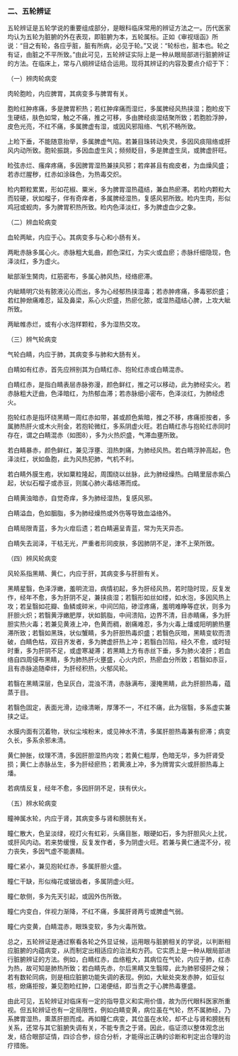 ### 二、五轮辨证

五轮辨证是五轮学说的重要组成部分，是眼科临床常用的辨证方法之一。历代医家均认为五轮为脏腑的外在表现，即脏腑为本，五轮属标。正如《审视瑶函》所说：“目之有轮，各应乎脏，脏有所病，必见于轮。”又说：“轮标也，脏本也。轮之有证，由脏之不平所致。”由此可见，五轮辨证实际上是一种从眼局部进行脏腑辨证的方法。在临床上，常与八纲辨证结合运用。现将其辨证的内容及要点介绍于下：

（一）辨肉轮病变

肉轮胞睑，内应脾胃，其病变多与脾胃有关。

胞睑红肿疼痛，多是脾胃积热；若红肿痒痛而湿烂，多属脾经风热挟湿；胞睑皮下生硬结，肤色如常，触之不痛，推之可移，多由脾经痰湿结聚所致；若胞脸浮肿，皮色光亮，不红不痛，多属脾虚有湿，或因风邪阻络、气机不畅所致。

上睑下垂，不能随意抬举，多属脾虚气陷。若兼目珠转动失灵，多因风痰阻络或肝风内动所致。胞轮振跳，多因血虚生风；频频眨目，多是脾虚生凤，或脾虚肝旺。

睑弦赤烂、瘙痒疼痛，多因脾胃湿热兼挟风邪；若痒甚且有痂皮者，为血燥风盛；若赤烂腥秽，红赤如涂硃色，为热毒交炽。

睑内颗粒累累，形如花椒、粟米，多为脾胃湿热蕴结，兼血热瘀滞。若睑内颗粒大而较硬，状如榴子，伴有奇痒者，多属脾经湿热，复感风邪所致。睑内生肉，形似鸡冠或蚬肉，多为脾胃积热所致。睑内色泽淡红，多为脾虚血少之象。

（二）辨血轮病变

血轮两眦，内应于心。其病变多与心和小肠有关。

两毗赤脉多属心火。赤脉粗大虬曲，颜色深红，为实火或血瘀；赤脉纤细隐现，色泽淡红，多为虚火。

眦部渐生胬肉，红筋密布，多属心肺风热，经络瘀滞。

内眦睛明穴处有脓液沁沁而出，多为心经郁热挟湿毒；若赤肿疼痛，多毒邪炽盛；若红肿焮痛难忍，延及鼻梁，系心火炽盛，热瘀化脓，或湿热蕴结心脾，上攻大眦所致。

两眦帷赤烂，或有小水泡样颗粒，多为湿热交攻。

（三）辨气轮病变

气轮白睛，内应于肺，其病变多与肺和大肠有关。

白睛如有红赤，首先应辨别其为白睛红赤、抱轮红赤或白睛混赤。

白睛红赤，是指白睛表层赤脉弥漫，颜色鲜红，推之可以移动，此为肺经实火。若赤脉粗大迂曲，色泽暗红，为热郁血滞；若赤脉细小密布，色泽淡红，为肺经虑火。

抱轮红赤是指环绕黑睛一周红赤如带，甚或颜色紫暗，推之不移，疼痛拒按者，多属肺热肝火或木火刑金，若抱轮微红，多系阴虚火旺。若白睛红赤与抱轮红赤同时存在，谓之白睛混赤（如图8），多为火热炽盛，气滞血壅所致。

若白睛暴赤，颜色鲜红，兼见浮壅、泪热刺痛，为肺经风热。若白睛浮肿高起，色泽淡红，状如鱼胞，此为风热犯肺，气机不利。

若白睛外膜生疱，状如粟粒隆起，周围绕以丝脉，此为肺经燥热。白睛里层赤紫凸起，状似石榴子或赤豆，则属心肺火毒结滞而成。

白睛黄浊暗赤，自觉奇痒，多为肺经湿热，复感风邪。

白睛溢血，色如胭脂，多为肺经燥热或外伤等导致血溢络外。

白睛局限青蓝，多为火疳后遗；若白睛遍呈青蓝，常为先天异态。

白睛失去润泽，干枯无光，严重者形同皮肤，多因肺阴不足，津不上荣所致。

（四）辨风轮病变

风轮系指黑睛、黄仁，内应于肝，其病变多与肝胆有关。

黑睛星翳，色泽浮嫩，羞明流泪，病情初起，多为肝经风热，若时隐时现，反复发作，经年不愈，多为肝阴不足，兼挟痰湿；若翳形如丝如缕，如水泡，多因风热上攻；若呈翳如花瓣、鱼鳞或碎米，中间凹陷，碜涩疼痛，羞明难睁等症状，则多为肝胆火炽；若翳黄浮嫩肥厚，状如鹅脂，中间溃陷，边界不清，目赤睛痛，多为肝胆实热火毒；若兼见黄液上冲，色黄而稠，剧痛难忍，多为火毒上燔或阳明腑热壅滞所致；若翳如黑珠，状似蟹睛，多为肝胆热毒炽盛；若翳色灰暗，黑睛变软而溃破，白睛色枯，双目齐发者，多为脾虚肝热上冲；若翳白凹陷，经久不愈，或时轻时重，多为肝阴不足，或虚寒凝滞；若黑睛上方有赤丝下垂，多为肺火凌肝；若血络自四周侵布黑睛，多为肺热肝火壅盛，心火内炽，热瘀血分所致；若翳如赤豆，且有赤脉追随牵绊，为肝经积热，火郁风轮。

若翳在黑睛深层，色呈灰白，混浊不清，赤脉满布，漫掩黑睛，此为肝胆热毒，蕴蒸于目。

若翳色固定，表面光滑，边缘清晰，厚薄不一，不红不痛，此为宿翳，多系虚实兼挟之证。

水膜内面有沉着物，状似尘埃粉末，或见神水不清，多属肝胆热毒兼有瘀滞；病变久长，多系余邪未清。

黄仁肿胀，纹理不清，多因肝胆湿热内攻；若黄仁粗厚，色暗无华，多为肝肾受损；黄仁上赤脉丛生，多为肝经瘀热；若黄液上冲，多为牌胃实火或肝胆热毒上燔。

若病情反复，经年不愈，多因肝阴不足，挟有伏火。

（五）辨水轮病变

瞳神属水轮，内应于肾，其病变多与肾和膀胱有关。

瞳仁散大，色呈淡绿，视灯火有虹彩，头痛目胀，眼硬如石，多为肝胆风火上扰，或肝风内动。若来势缓慢，反复发作者，多为阴虚火旺。若兼与黄仁通混不分，视力丧失，多因气虚不能裹精。

瞳仁紧小，兼见抱轮红赤，多属肝胆火盛。

瞳仁干缺，形似梅花或锯齿者，多属阴虚火旺。

瞳仁欹侧，多为先天引起，或因外伤所致。

瞳仁内变白，伴视力渐降，不红不痛，多属肝肾两亏或脾虚气弱。

瞳仁内变黄，白睛混赤，眼珠变软，多为火毒所致。

总之，五轮辨证是通过察看各轮之外显证候，运用眼与脏腑相关的学说，以判断相应脏腑的内蕴病变，从而制定出相适应的治法和方药。它实质上是一种从眼局部进行脏腑辨证的方法。例如，白睛红赤，血络粗大，其病位在气轮，内应于肺，红赤为热，故可知是肺热所致；若白睛先赤，尔后黑睛又生翳障，此为肺邪侵肝之候；若有数轮同病，则是相应脏腑功能失调的表现。例如，大眦处突发赤肿，如豆似核，焮痛拒按，兼见胞睑红肿，口渴便结，即当责之于心脾热毒壅盛。

由此可见，五轮辨证对临床有一定的指导意义和实用价值，故为历代眼科医家所重视。但五轮辨证也有一定局限性，例如白睛变黄，病位虽在气轮，然不属肺经，乃系脾胃湿热，熏蒸肝胆而成。再如瞳仁病变，其位虽在水轮，却不止与肾和膀胱有关系，还常与其它脏腑失调有关，不能专责之于肾。因此，临证须以整体观念出发，结合眼部证情，四诊合参，综合分析，才能得出正确的诊断和判定出合理的治疗措施。

